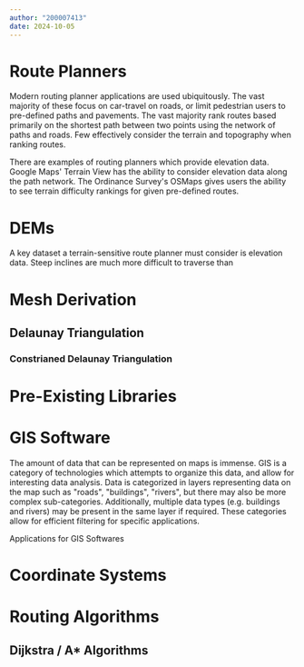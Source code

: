 ```yaml
---
author: "200007413"
date: 2024-10-05
---
```

# Route Planners

Modern routing planner applications are used ubiquitously. The vast majority of these focus on car-travel on roads, or limit pedestrian users to pre-defined paths and pavements. The vast majority rank routes based primarily on the shortest path between two points using the network of paths and roads. Few effectively consider the terrain and topography when ranking routes.

There are examples of routing planners which provide elevation data. Google Maps' Terrain View has the ability to consider elevation data along the path network. The Ordinance Survey's OSMaps gives users the ability to see terrain difficulty rankings for given pre-defined routes.

# DEMs

A key dataset a terrain-sensitive route planner must consider is elevation data. Steep inclines are much more difficult to traverse than   

# Mesh Derivation

## Delaunay Triangulation

### Constrianed Delaunay Triangulation

# Pre-Existing Libraries

# GIS Software

The amount of data that can be represented on maps is immense. GIS is a category of technologies which attempts to organize this data, and allow for interesting data analysis. Data is categorized in layers representing data on the map such as "roads", "buildings", "rivers", but there may also be more complex sub-categories. Additionally, multiple data types (e.g. buildings and rivers) may be present in the same layer if required. These categories allow for efficient filtering for specific applications.

Applications for GIS Softwares

# Coordinate Systems

# Routing Algorithms
## Dijkstra / A* Algorithms
